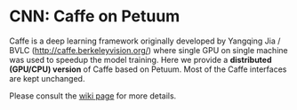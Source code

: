 # CNN: Caffe on Petuum

Caffe is a deep learning framework originally developed by Yangqing Jia / BVLC
(http://caffe.berkeleyvision.org/) where single GPU on single machine was used
to speedup the model training. Here we provide a **distributed (GPU/CPU)
version** of Caffe based on Petuum.  Most of the Caffe interfaces are kept
unchanged.

Please consult the [wiki
page](https://github.com/petuum/bosen/wiki/CNN:-Caffe-on-Petuum) for more
details.

